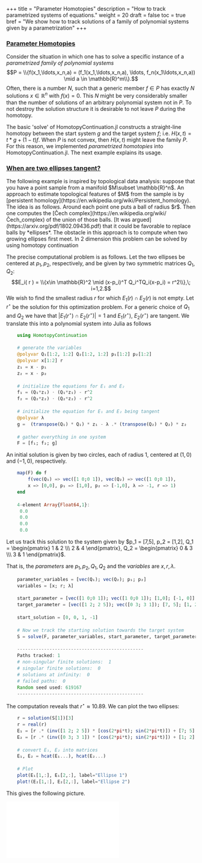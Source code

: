 +++
title = "Parameter Homotopies"
description = "How to track parametrized systems of equations."
weight = 20
draft = false
toc = true
bref = "We show how to track solutions of a family of polynomial systems given by a parametrization"
+++

<h3 class="section-head" id="parameter_homotopies"><a href="#parameter_homotopies">Parameter Homotopies</a></h3>

Consider the situation in which one has to solve a specific instance of a *parametrized family of polynomial systems*
$$P = \\{f(x_1,\ldots,x_n,a) = (f_1(x_1,\ldots,x_n,a), \ldots, f_n(x_1\ldots,x_n,a)) \mid a \in \mathbb{R}^m\\}.$$
Often, there is a number $N$, such that a generic member $f\in P$ has exactly $N$ solutions $x\in\mathbb{R}^n$ with $f(x)=0$. This $N$ might be very considerably smaller than the number of solutions of an arbitrary polynomial system not in $P$. To not destroy the solution structure it is desirable to not leave $P$ during the homotopy.

The basic 'solve' of HomotopyContinuation.jl constructs a straight-line homotopy between the start system $g$ and the target system $f$; i.e. $H(x,t)  = t*g + (1-t)f$. When $P$ is not convex, then $H(x,t)$ might leave the family $P$. For this reason, we implemented *parametrized homotopies* into HomotopyContinuation.jl. The next example explains its usage.

<h3 class="section-head" id="ellipses"><a href="#ellipses">When are two ellipses tangent?</a></h3>
The following example is inspired by topological data analysis: suppose that you have a point sample from a manifold $M\subset \mathbb{R}^n$. An approach to estimate topological features of $M$ from the sample is by [persistent homology](https://en.wikipedia.org/wiki/Persistent_homology). The idea is as follows. Around each point one puts a ball of radius $r$. Then one computes the [Čech complex](https://en.wikipedia.org/wiki/Čech_complex) of the union of those balls. [It was argued](https://arxiv.org/pdf/1802.09436.pdf) that it could be favorable to replace balls by *ellipses*. The obstacle in this approach is to compute when two growing ellipses first meet. In 2 dimension this problem can be solved by using homotopy continuation

The precise computational problem is as follows. Let the two ellipses be centered at $p_1,p_2$, respectively, and be given by two symmetric matrices $Q_1, Q_2$:
$$E_i( r ) = \\{x\in \mathbb{R}^2 \mid (x-p_i)^T Q_i^TQ_i(x-p_i) = r^2\\},\; i=1,2.$$
We wish to find the smallest radius $r$ for which $E_1( r )\cap E_2( r )$ is not empty. Let $r^\star$ be the solution for this optimization problem. For a generic choice of $Q_1$ and $Q_2$ we have that $\vert E_1(r^\star)\cap E_2(r^\star) \vert =1$ and $E_1(r^\star)$, $E_2(r^\star)$ are tangent. We translate this into a polynomial system into Julia as follows

```julia
    using HomotopyContinuation

    # generate the variables
    @polyvar Q₁[1:2, 1:2] Q₂[1:2, 1:2] p₁[1:2] p₂[1:2]
    @polyvar x[1:2] r
    z₁ = x - p₁
    z₂ = x - p₂

    # initialize the equations for E₁ and E₂
    f₁ = (Q₁*z₁) ⋅ (Q₁*z₁) - r^2
    f₂ = (Q₂*z₂) ⋅ (Q₂*z₂) - r^2

    # initialize the equation for E₁ and E₂ being tangent
    @polyvar λ
    g =  (transpose(Q₁) * Q₁) * z₁ - λ .* (transpose(Q₂) * Q₂) * z₂

    # gather everything in one system
    F = [f₁; f₂; g]
```

An initial solution is given by two circles, each of radius 1,  centered at $(1,0)$ and $(-1,0)$, respectively.

```julia
    map(F) do f
        f(vec(Q₁) => vec([1 0;0 1]), vec(Q₂) => vec([1 0;0 1]),
        x => [0,0], p₁ => [1,0], p₂ => [-1,0], λ => -1, r => 1)
    end

    4-element Array{Float64,1}:
     0.0
     0.0
     0.0
     0.0
```

Let us track this solution to the system given by $p_1 = [7,5], p_2 = [1,2], Q_1 = \begin{pmatrix} 1 & 2 \\\ 2 & 4 \end{pmatrix}, Q_2 = \begin{pmatrix} 0 & 3 \\\ 3 & 1 \end{pmatrix}$.

That is, the *parameters* are $p_1,p_2,Q_1,Q_2$ and the *variables* are $x,r,λ$.


```julia
    parameter_variables = [vec(Q₁); vec(Q₂); p₁; p₂]
    variables = [x; r; λ]

    start_parameter = [vec([1 0;0 1]); vec([1 0;0 1]); [1,0]; [-1, 0]]
    target_parameter = [vec([1 2; 2 5]); vec([0 3; 3 1]); [7, 5]; [1, 2]]

    start_solution = [0, 0, 1, -1]

    # Now we track the starting solution towards the target system
    S = solve(F, parameter_variables, start_parameter, target_parameter, [start_solution])

    -----------------------------------------------
    Paths tracked: 1
    # non-singular finite solutions:  1
    # singular finite solutions:  0
    # solutions at infinity:  0
    # failed paths:  0
    Random seed used: 619167
    -----------------------------------------------
```
The computation reveals that $r^\star \approx 10.89$. We can plot the two ellipses:
```julia
    r = solution(S[1])[3]
    r = real(r)
    E₁ = [r .* (inv([1 2; 2 5]) * [cos(2*pi*t); sin(2*pi*t)]) + [7; 5] for t in 0:0.01:1]
    E₂ = [r .* (inv([0 3; 3 1]) * [cos(2*pi*t); sin(2*pi*t)]) + [1; 2] for t in 0:0.01:1]

    # convert E₁, E₂ into matrices
    E₁, E₂ = hcat(E₁...), hcat(E₂...)

    # Plot
    plot(E₁[1,:], E₁[2,:], label="Ellipse 1")
    plot!(E₂[1,:], E₂[2,:], label="Ellipse 2")
```
This gives the following picture.

![img](/images/ellipse.pdf)
